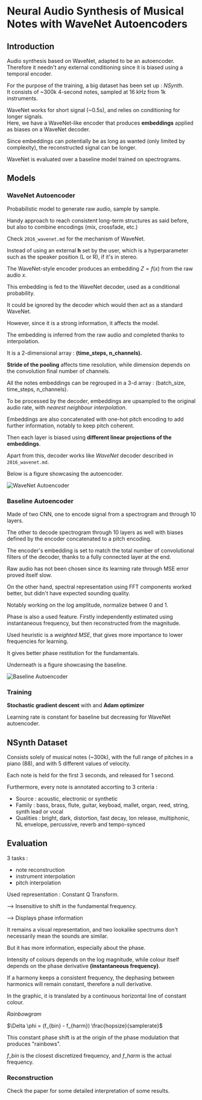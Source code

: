 # Neural Audio Synthesis of Musical Notes with WaveNet Autoencoders


## Introduction

Audio synthesis based on WaveNet, adapted to be an autoencoder. <br>
Therefore it needn't any external conditioning since it is biased using a temporal encoder.


For the purpose of the training, a big dataset has been set up : *NSynth*. <br>
It consists of ~300k 4-second notes, sampled at 16 kHz from 1k instruments.


WaveNet works for short signal (~0.5s), and relies on conditioning for longer signals. <br>
Here, we have a WaveNet-like encoder that produces **embeddings** applied as biases on a WaveNet decoder.


Since embeddings can potentially be as long as wanted (only limited by complexity), the reconstructed signal can be longer.

WaveNet is evaluated over a baseline model trained on spectrograms.


## Models

### WaveNet Autoencoder

Probabilistic model to generate raw audio, sample by sample.

Handy approach to reach consistent long-term structures as said before, but also to combine encodings (mix, crossfade, etc.)


Check `2016_wavenet.md` for the mechanism of WaveNet.


Instead of using an external __h__ set by the user, which is a hyperparameter such as the speaker position (L or R), if it's in stereo.

The WaveNet-style encoder produces an embedding $Z = f(x)$ from the raw audio $x$.

This embedding is fed to the WaveNet decoder, used as a conditional probability.

It could be ignored by the decoder which would then act as a standard WaveNet.

However, since it is a strong information, it affects the model.


The embedding is inferred from the raw audio and completed thanks to interpolation.

It is a 2-dimensional array : **(time\_steps, n\_channels).**

**Stride of the pooling** affects time resolution, while dimension depends on the convolution final number of channels.

All the notes embeddings can be regrouped in a 3-d array : (batch\_size, time\_steps, n\_channels).


To be processed by the decoder, embeddings are upsampled to the original audio rate, with *nearest neighbour interpolation*.

Embeddings are also concatenated with one-hot pitch encoding to add further information, notably to keep pitch coherent.

Then each layer is biased using **different linear projections of the embeddings**.

Apart from this, decoder works like *WaveNet* decoder described in `2016_wavenet.md`.


Below is a figure showcasing the autoencoder.

![WaveNet Autoencoder](https://gitgud.io/polochinoc/internship/raw/master/resources/notes/images/nsynth.png)

### Baseline Autoencoder

Made of two CNN, one to encode signal from a spectrogram and through 10 layers.

The other to decode spectrogram through 10 layers as well with biases defined by the encoder concatenated to a pitch encoding.

The encoder's embedding is set to match the total number of convolutional filters of the decoder, thanks to a fully connected layer at the end.


Raw audio has not been chosen since its learning rate through MSE error proved itself slow.

On the other hand, spectral representation using FFT components worked better, but didn't have expected sounding quality.

Notably working on the log amplitude, normalize betwee 0 and 1.


Phase is also a used feature. Firstly independently estimated using instantaneous frequency, but then reconstructed from the magnitude.

Used heuristic is a *weighted MSE*, that gives more importance to lower frequencies for learning.

It gives better phase restitution for the fundamentals.


Underneath is a figure showcasing the baseline.

![Baseline Autoencoder](https://gitgud.io/polochinoc/internship/raw/master/resources/notes/images/baseline_autoencoder.png)

### Training

**Stochastic gradient descent** with and **Adam optimizer**

Learning rate is constant for baseline but decreasing for WaveNet autoencoder.


## NSynth Dataset

Consists solely of musical notes (~300k), with the full range of pitches in a piano (88), and with 5 different values of velocity.

Each note is held for the first 3 seconds, and released for 1 second.

Furthermore, every note is annotated accorting to 3 criteria :
* Source : acoustic, electronic or synthetic
* Family : bass, brass, flute, guitar, keyboad, mallet, organ, reed, string, synth lead or vocal
* Qualities : bright, dark, distortion, fast decay, lon release, multiphonic, NL envelope, percussive, reverb and tempo-synced


## Evaluation

3 tasks :
- note reconstruction
- instrument interpolation
- pitch interpolation

Used representation : Constant Q Transform.

--> Insensitive to shift in the fundamental frequency.

--> Displays phase information

It remains a visual representation, and two lookalike spectrums don't necessarily mean the sounds are similar.

But it has more information, especially about the phase.


Intensity of colours depends on the log magnitude, while colour itself depends on the phase derivative **(instantaneous frequency)**.

If a harmony keeps a consistent frequency, the dephasing between harmonics will remain constant, therefore a null derivative.

In the graphic, it is translated by a continuous horizontal line of constant colour.


*Rainbowgram*

$\Delta \phi = (f_{bin} - f_{harm}) \frac{hopsize}{samplerate}$

This constant phase shift is at the origin of the phase modulation that produces "rainbows".

$f\_{bin}$ is the closest discretized frequency, and $f\_{harm}$ is the actual frequency.
 
### Reconstruction

Check the paper for some detailed interpretation of some results.

